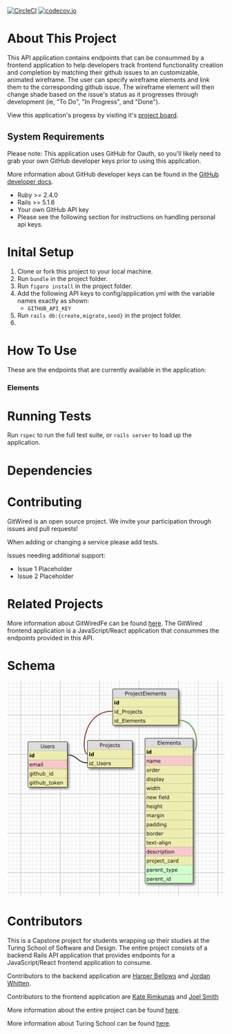<!-- ![alt text](https://img.shields.io/badge/ruby-2.4.0-red.svg "Ruby")
![alt text](https://img.shields.io/badge/rails-5.1.6-red.svg "Ruby on Rails") -->
[![CircleCI](https://circleci.com/gh/hbellows/git_wired_be/tree/master.svg?style=svg)](https://circleci.com/gh/hbellows/git_wired_be/tree/master)
[![codecov.io](https://codecov.io/gh/hbellows/rain_or_shine/branch/master/graph/badge.svg)](https://codecov.io/gh/hbellows/rain_or_shine)
# About This Project
This API application contains endpoints that can be consummed by a frontend application to help developers track frontend functionality creation and completion by matching their github issues to an customizable, animated wireframe.  The user can specify wireframe elements and link them to the corresponding github issue.  The wireframe element will then change shade based on the issue's status as it progresses through development (ie, "To Do", "In Progress", and "Done").

View this application's progess by visiting it's [project board](https://github.com/hbellows/git_wired_be/projects/1).

## System Requirements
Please note: This application uses GitHub for Oauth, so you'll likely need to grab your own GitHub developer keys prior to using this application.

More information about GitHub developer keys can be found in the [GitHub developer docs](https://developer.github.com/v3/).

 - Ruby >= 2.4.0
 - Rails >= 5.1.6
 - Your own GitHub API key
 - Please see the following section for instructions on handling personal api keys.

# Inital Setup
1. Clone or fork this project to your local machine.
2. Run `bundle` in the project folder.
3. Run `figaro install` in the project folder.
4. Add the following API keys to config/application.yml with the variable names exactly as shown:
   - `GITHUB_API_KEY`
5. Run `rails db:{create,migrate,seed}` in the project folder.
6.

# How To Use 
These are the endpoints that are currently available in the application:
### Elements
# Running Tests
Run `rspec` to run the full test suite, or `rails server` to load up the application.
# Dependencies
# Contributing
GitWired is an open source project. We invite your participation through issues and pull requests! 

When adding or changing a service please add tests.

Issues needing additional support:
- Issue 1 Placeholder
- Issue 2 Placeholder

# Related Projects

More information about GitWiredFe can be found [here](https://github.com/JoelSmith123/git_wired_fe).
The GitWired frontend application is a JavaScript/React application that consummes the endpoints provided in this API.  

# Schema
![Schema](Schema.png)

# Contributors
This is a Capstone project for students wrapping up their studies at the Turing School of Software and Design.  The entire project consists of a backend Rails API application that provides endpoints for a JavaScript/React frontend application to consume.

Contributors to the backend application are [Harper Bellows](@hbellows) and [Jordan Whitten](@jordanwa1947).

Contributors to the frontend application are [Kate Rimkunas](@kate-v2) and [Joel Smith](@joelsmith123)

More information about the entire project can be found [here](http://backend.turing.io/module4/projects/cross_pollination/cross_pollination_spec).

More information about Turing School can be found [here](https://turing.io/).
